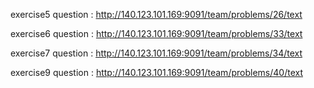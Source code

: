 exercise5 question : http://140.123.101.169:9091/team/problems/26/text

exercise6 question : http://140.123.101.169:9091/team/problems/33/text

exercise7 question : http://140.123.101.169:9091/team/problems/34/text

exercise9 question : http://140.123.101.169:9091/team/problems/40/text

